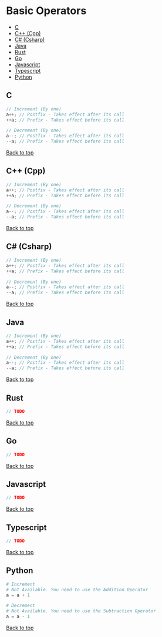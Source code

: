 # Basic Operators

- [C](#c)
- [C++ (Cpp)](#c-cpp)
- [C# (Csharp)](#c-csharp)
- [Java](#java)
- [Rust](#rust)
- [Go](#go)
- [Javascript](#javascript)
- [Typescript](#typescript)
- [Python](#python)

## C

```C
// Increment (By one)
a++; // Postfix - Takes effect after its call
++a; // Prefix - Takes effect before its call

// Decrement (By one)
a--; //	Postfix - Takes effect after its call
--a; // Prefix - Takes effect before its call
```

[Back to top](#top)

## C++ (Cpp)

```Cpp
// Increment (By one)
a++; // Postfix - Takes effect after its call
++a; // Prefix - Takes effect before its call

// Decrement (By one)
a--; //	Postfix - Takes effect after its call
--a; // Prefix - Takes effect before its call
```

[Back to top](#top)

## C# (Csharp)

```Cs
// Increment (By one)
a++; // Postfix - Takes effect after its call
++a; // Prefix - Takes effect before its call

// Decrement (By one)
a--; //	Postfix - Takes effect after its call
--a; // Prefix - Takes effect before its call
```

[Back to top](#top)

## Java

```Java
// Increment (By one)
a++; // Postfix - Takes effect after its call
++a; // Prefix - Takes effect before its call

// Decrement (By one)
a--; //	Postfix - Takes effect after its call
--a; // Prefix - Takes effect before its call
```

[Back to top](#top)

## Rust

```Rust
// TODO
```


[Back to top](#top)

## Go

```Go
// TODO
```

[Back to top](#top)

## Javascript

```Javascript
// TODO
```

[Back to top](#top)

## Typescript

```Typescript
// TODO
```

[Back to top](#top)

## Python

```Python
# Increment
# Not Available. You need to use the Addition Operator
a = a + 1

# Decrement
# Not Available. You need to use the Subtraction Operator
a = a - 1
```

[Back to top](#top)
